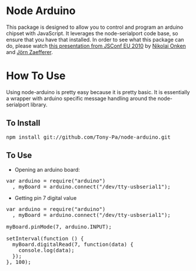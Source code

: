Node Arduino
============

This package is designed to allow you to control and program an arduino chipset with JavaScript. It leverages the node-serialport code base, so ensure that you have that installed. In order to see what this package can do, please watch [this presentation from JSConf EU 2010](http://jsconf.eu/2010/speaker/livingroombindmotion_function.html) by [Nikolai Onken](http://twitter.com/nonken) and [Jörn Zaefferer](http://bassistance.de/).

How To Use
==========

Using node-arduino is pretty easy because it is pretty basic. It is essentially a wrapper with arduino specific message handling around the node-serialport library.

To Install
----------

<pre>
npm install git://github.com/Tony-Pa/node-arduino.git
</pre>

To Use
------
* Opening an arduino board:

<pre>
var arduino = require("arduino") 
  , myBoard = arduino.connect("/dev/tty-usbserial1");
</pre>

* Getting pin 7 digital value

<pre>
var arduino = require("arduino")
  , myBoard = arduino.connect("/dev/tty-usbserial1");

myBoard.pinMode(7, arduino.INPUT);

setInterval(function () {
  myBoard.digitalRead(7, function(data) {
    console.log(data);
  });
}, 100);
</pre>
